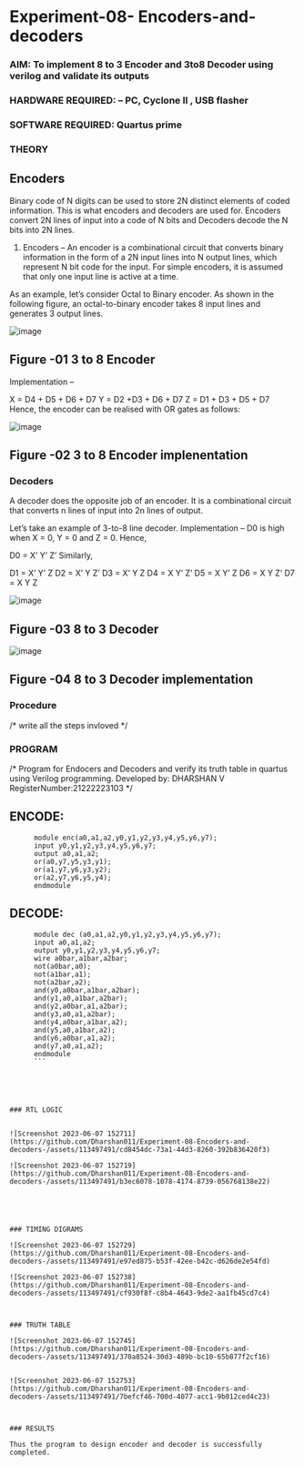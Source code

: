 # Experiment-08- Encoders-and-decoders 
### AIM: To implement 8 to 3 Encoder and  3to8 Decoder using verilog and validate its outputs
### HARDWARE REQUIRED:  – PC, Cyclone II , USB flasher
### SOFTWARE REQUIRED:   Quartus prime
### THEORY 

## Encoders
Binary code of N digits can be used to store 2N distinct elements of coded information. This is what encoders and decoders are used for. Encoders convert 2N lines of input into a code of N bits and Decoders decode the N bits into 2N lines.

1. Encoders –
An encoder is a combinational circuit that converts binary information in the form of a 2N input lines into N output lines, which represent N bit code for the input. For simple encoders, it is assumed that only one input line is active at a time.

As an example, let’s consider Octal to Binary encoder. As shown in the following figure, an octal-to-binary encoder takes 8 input lines and generates 3 output lines.

![image](https://user-images.githubusercontent.com/36288975/171543588-bc0746df-a173-4b35-989e-5fb7d385fe8a.png)
## Figure -01 3 to 8 Encoder 


Implementation –

X = D4 + D5 + D6 + D7
Y = D2 +D3 + D6 + D7
Z = D1 + D3 + D5 + D7 
Hence, the encoder can be realised with OR gates as follows:


![image](https://user-images.githubusercontent.com/36288975/171543740-68403b82-aa93-4c98-9343-f32b14885a2e.png)
## Figure -02 3 to 8 Encoder implenentation 

 ### Decoders 
A decoder does the opposite job of an encoder. It is a combinational circuit that converts n lines of input into 2n lines of output.

Let’s take an example of 3-to-8 line decoder.
Implementation –
D0 is high when X = 0, Y = 0 and Z = 0. Hence,

D0 = X’ Y’ Z’ 
Similarly,

D1 = X’ Y’ Z
D2 = X’ Y Z’
D3 = X’ Y Z
D4 = X Y’ Z’
D5 = X Y’ Z
D6 = X Y Z’
D7 = X Y Z 


![image](https://user-images.githubusercontent.com/36288975/171543978-ee2d0671-2846-40a1-8705-507fd6287a49.png)
## Figure -03 8 to 3 Decoder 



![image](https://user-images.githubusercontent.com/36288975/171543866-5a6eace6-8683-49d7-9c4f-a7cb30ec3035.png)
## Figure -04 8 to 3 Decoder implementation 

### Procedure
/* write all the steps invloved */



### PROGRAM 
/*
Program for Endocers and Decoders  and verify its truth table in quartus using Verilog programming.
Developed by: DHARSHAN V
RegisterNumber:21222223103
*/

## ENCODE:
```
      module enc(a0,a1,a2,y0,y1,y2,y3,y4,y5,y6,y7);
      input y0,y1,y2,y3,y4,y5,y6,y7;
      output a0,a1,a2;
      or(a0,y7,y5,y3,y1);
      or(a1,y7,y6,y3,y2);
      or(a2,y7,y6,y5,y4);
      endmodule
```
## DECODE:
```
      module dec (a0,a1,a2,y0,y1,y2,y3,y4,y5,y6,y7);
      input a0,a1,a2;
      output y0,y1,y2,y3,y4,y5,y6,y7;
      wire a0bar,a1bar,a2bar;
      not(a0bar,a0);
      not(a1bar,a1);
      not(a2bar,a2);
      and(y0,a0bar,a1bar,a2bar);
      and(y1,a0,a1bar,a2bar);
      and(y2,a0bar,a1,a2bar);
      and(y3,a0,a1,a2bar);
      and(y4,a0bar,a1bar,a2);
      and(y5,a0,a1bar,a2);
      and(y6,a0bar,a1,a2);
      and(y7,a0,a1,a2);
      endmodule
      ```





### RTL LOGIC  


![Screenshot 2023-06-07 152711](https://github.com/Dharshan011/Experiment-08-Encoders-and-decoders-/assets/113497491/cd8454dc-73a1-44d3-8260-392b836420f3)

![Screenshot 2023-06-07 152719](https://github.com/Dharshan011/Experiment-08-Encoders-and-decoders-/assets/113497491/b3ec6078-1078-4174-8739-056768138e22)





### TIMING DIGRAMS  

![Screenshot 2023-06-07 152729](https://github.com/Dharshan011/Experiment-08-Encoders-and-decoders-/assets/113497491/e97ed875-b53f-42ee-b42c-d626de2e54fd)

![Screenshot 2023-06-07 152738](https://github.com/Dharshan011/Experiment-08-Encoders-and-decoders-/assets/113497491/cf930f8f-c8b4-4643-9de2-aa1fb45cd7c4)



### TRUTH TABLE 

![Screenshot 2023-06-07 152745](https://github.com/Dharshan011/Experiment-08-Encoders-and-decoders-/assets/113497491/370a8524-30d3-489b-bc10-65b877f2cf16)


![Screenshot 2023-06-07 152753](https://github.com/Dharshan011/Experiment-08-Encoders-and-decoders-/assets/113497491/7befcf46-700d-4077-acc1-9b012ced4c23)



### RESULTS 

Thus the program to design encoder and decoder is successfully completed.
